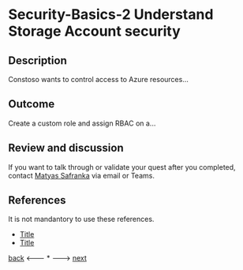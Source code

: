 # Security-Basics-2 Understand Storage Account security

## Description

Constoso wants to control access to Azure resources...


## Outcome

Create a custom role and assign RBAC on a...

## Review and discussion
If you want to talk through or validate your quest after you completed, contact [Matyas Safranka](mailto:matyas@microsoft.com) via email or Teams.

## References

It is not mandantory to use these references.

- [Title](Link)
- [Title](Link)


[back](./security-basics-1.md) <--- * ---> [next](./security-basics-3.md)
